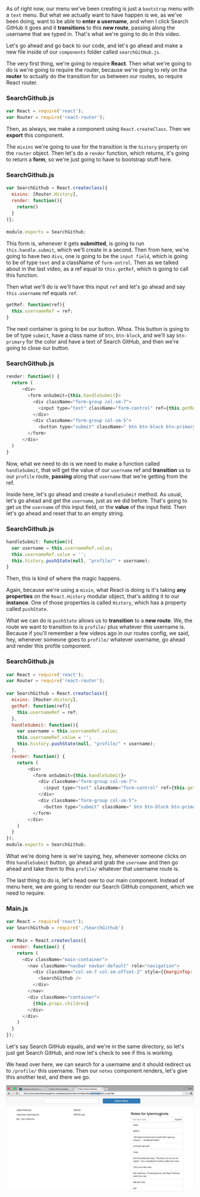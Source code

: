 As of right now, our menu we've been creating is just a `bootstrap` menu with a `text` menu. But what we actually want to have happen is we, as we've been doing, want to be able to **enter a username**, and when I click Search GitHub it goes and it **transitions** to this **new route**, passing along the username that we typed in. That's what we're going to do in this video.

Let's go ahead and go back to our code, and let's go ahead and make a new file inside of our `components` folder called `searchGitHub.js`.

The very first thing, we're going to require **React**. Then what we're going to do is we're going to require the router, because we're going to rely on the **router** to actually do the transition for us between our routes, so require React router.

### SearchGithub.js
```javascript
var React = require('react');
var Router = require('react-router');
```

Then, as always, we make a component using `React.createClass`. Then we **export** this component.

The `mixins` we're going to use for the transition is the `history` property on the `router` object. Then let's do a `render` function, which returns, it's going to return a **form**, so we're just going to have to bootstrap stuff here.

### SearchGithub.js
``` javascript
var SearchGithub = React.createclass({
  mixins: [Router.History],
  render: function(){
    return()
  }
)};

module.exports = SearchGithub;
```

This form is, whenever it gets **submitted**, is going to run `this.handle.submit`, which we'll create in a second. Then from here, we're going to have two `divs`, one is going to be the `input field`, which is going to be of type `text` and a className of `form-ontrol`. Then as we talked about in the last video, as a ref equal to `this.getRef`, which is going to call this function.

Then what we'll do is we'll have this input `ref` and let's go ahead and say `this.username` ref equals `ref`.

``` javascript
getRef: function(ref){
  this.usernameRef = ref;
}
```

The next container is going to be our button. Whoa. This button is going to be of type `submit`, have a class name of `btn`, `btn-block`, and we'll say `btn-primary` for the color and have a text of Search GitHub, and then we're going to close our button.

### SearchGithub.js
``` javascript
render: function() {
  return (
      <div>
        <form onSubmit={this.handleSubmit}>
          <div className="form-group col-sm-7">
            <input type="text" className="form-control" ref={this.getRef} />
          </div>
          <div className="form-group col-sm-5">
            <button type="submit" className=" btn btn-block btn-primary"> Search GitHub</button>
        </form>
      </div>
  )
}
```

Now, what we need to do is we need to make a function called `handleSubmit`, that will get the value of our `username` ref and **transition** us to our `profile` route, **passing** along that `username` that we're getting from the ref.

Inside here, let's go ahead and create a `handleSubmit` method. As usual, let's go ahead and get the `username`, just as we did before. That's going to get us the `username` of this input field, or the **value** of the input field. Then let's go ahead and reset that to an empty string.

### SearchGithub.js
``` javascript
handleSubmit: function(){
  var username = this.usernameRef.value;
  this.usernameRef.value = '';
  this.history.pushState(null, "profile/" + username);
}
```

Then, this is kind of where the magic happens.

Again, because we're using a `mixin`, what React is doing is it's taking **any properties** on the `React.History` modular object, that's adding it to our **instance**. One of those properties is called `History`, which has a property called `pushState`.

What we can do is `pushState` allows us to **transition** to a **new route**. We, the route we want to transition to is `profile/` plus whatever this username is. Because if you'll remember a few videos ago in our routes config, we said, hey, whenever someone goes to `profile/` whatever username, go ahead and render this profile component.

### SearchGithub.js
``` javascript
var React = require('react');
var Router = require('react-router');

var SearchGithub = React.createclass({
  mixins: [Router.History],
  getRef: function(ref){
    this.usernameRef = ref;
  },
  handleSubmit: function(){
    var username = this.usernameRef.value;
    this.usernameRef.value = '';
    this.history.pushState(null, "profile/" + username);
  },
  render: function() {
    return (
        <div>
          <form onSubmit={this.handleSubmit}>
            <div className="form-group col-sm-7">
              <input type="text" className="form-control" ref={this.getRef} />
            </div>
            <div className="form-group col-sm-5">
              <button type="submit" className=" btn btn-block btn-primary"> Search GitHub</button>
          </form>
        </div>
    )
  }
});
module.exports = SearchGithub;
```

What we're doing here is we're saying, hey, whenever someone clicks on this `handleSubmit` button, go ahead and grab the `username` and then go ahead and take them to this `profile/` whatever that username route is.

The last thing to do is, let's head over to our main component. Instead of menu here, we are going to render our Search GitHub component, which we need to require.

### Main.js
``` javascript
var React = require('react');
var SearchGithub = require('./SearchGithub')

var Main = React.createclass({
  render: function() {
    return (
      <div className="main-container">
        <nav className="navbar navbar-default" role="navigation">
          <div className="col-sm-7 col-sm-offset-2" style={{marginTop: 15}}>
            <SearchGithub />
          </div>
        </nav>
        <div className="container">
          {this.props.children}
        </div>
      </div>
    )
  }
});
```

Let's say Search GitHub equals, and we're in the same directory, so let's just get Search GitHub, and now let's check to see if this is working.

We head over here, we can search for a username and it should redirect us to `/profile/` this username. Then our `notes` component renders, let's give this another test, and there we go.

![Finished](./images/08-finished.png)
